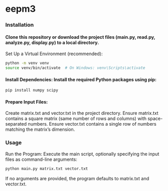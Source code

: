 # eepm3
### Installation

#### Clone this repository or download the project files (main.py, read.py, analyze.py, display.py) to a local directory.
Set Up a Virtual Environment (recommended):
```bash
python -m venv venv
source venv/bin/activate  # On Windows: venv\Scripts\activate
```
#### Install Dependencies: Install the required Python packages using pip:
```bash
pip install numpy scipy
```
#### Prepare Input Files:
Create matrix.txt and vector.txt in the project directory.
Ensure matrix.txt contains a square matrix (same number of rows and columns) with space-separated numbers.
Ensure vector.txt contains a single row of numbers matching the matrix’s dimension.

### Usage

Run the Program: Execute the main script, optionally specifying the input files as command-line arguments:
```bash
python main.py matrix.txt vector.txt
```

If no arguments are provided, the program defaults to matrix.txt and vector.txt.
